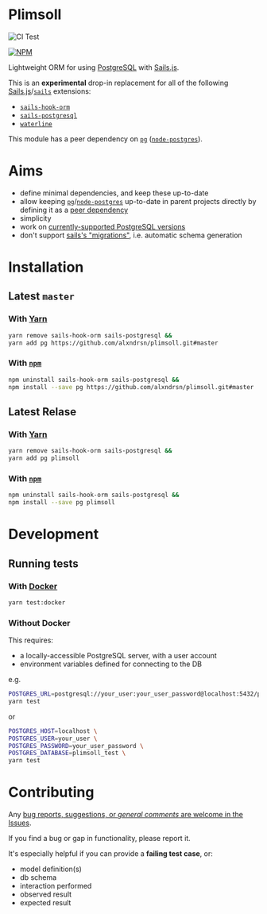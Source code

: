 Plimsoll
========

![CI Test](https://github.com/alxndrsn/plimsoll/workflows/CI%20Test/badge.svg)

[![NPM](https://nodei.co/npm/plimsoll.png)](https://npmjs.org/package/plimsoll)

Lightweight ORM for using [PostgreSQL](https://www.postgresql.org/) with [Sails.js](https://sailsjs.com/).

This is an **experimental** drop-in replacement for all of the following [Sails.js](https://sailsjs.com/)/[`sails`](https://www.npmjs.com/package/sails) extensions:

* [`sails-hook-orm`](https://www.npmjs.com/package/sails-hook-orm)
* [`sails-postgresql`](https://www.npmjs.com/package/sails-postgresql)
* [`waterline`](https://www.npmjs.com/package/waterline)

This module has a peer dependency on [`pg`](https://www.npmjs.com/package/pg) ([`node-postgres`](https://node-postgres.com/)).


# Aims

* define minimal dependencies, and keep these up-to-date
* allow keeping [`pg`](https://www.npmjs.com/package/pg)/[`node-postgres`](https://node-postgres.com/) up-to-date in parent projects directly by defining it as a [peer dependency](https://nodejs.org/en/blog/npm/peer-dependencies/)
* simplicity
* work on [currently-supported PostgreSQL versions](https://www.postgresql.org/support/versioning/)
* don't support [sails's "migrations"](https://sailsjs.com/documentation/concepts/models-and-orm/model-settings#?migrate), i.e. automatic schema generation


# Installation

## Latest `master`

### With [Yarn](https://classic.yarnpkg.com/en/)

```sh
yarn remove sails-hook-orm sails-postgresql &&
yarn add pg https://github.com/alxndrsn/plimsoll.git#master
```

### With [`npm`](https://www.npmjs.com/)

```sh
npm uninstall sails-hook-orm sails-postgresql &&
npm install --save pg https://github.com/alxndrsn/plimsoll.git#master
```

## Latest Relase

### With [Yarn](https://classic.yarnpkg.com/en/)

```sh
yarn remove sails-hook-orm sails-postgresql &&
yarn add pg plimsoll
```

### With [`npm`](https://www.npmjs.com/)

```sh
npm uninstall sails-hook-orm sails-postgresql &&
npm install --save pg plimsoll
```


# Development

## Running tests

### With [Docker](https://www.docker.com/)

```sh
yarn test:docker
```

### Without Docker

This requires:

* a locally-accessible PostgreSQL server, with a user account
* environment variables defined for connecting to the DB

e.g.

```sh
POSTGRES_URL=postgresql://your_user:your_user_password@localhost:5432/plimsoll_test \
yarn test
```

or

```sh
POSTGRES_HOST=localhost \
POSTGRES_USER=your_user \
POSTGRES_PASSWORD=your_user_password \
POSTGRES_DATABASE=plimsoll_test \
yarn test
```

# Contributing

Any [bug reports, suggestions, or _general comments_ are welcome in the Issues](https://github.com/alxndrsn/plimsoll/issues/).

If you find a bug or gap in functionality, please report it.

It's especially helpful if you can provide a **failing test case**, or:

* model definition(s)
* db schema
* interaction performed
* observed result
* expected result
